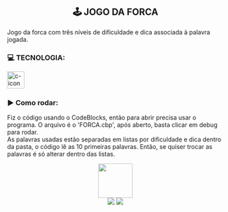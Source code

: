 <h2 align="center"> 🕹 JOGO DA FORCA </h2>
    <p> Jogo da forca com três níveis de dificuldade e dica associada à palavra jogada.</p>
    <h3>💻 TECNOLOGIA:</h3>
    <img alt="c-icon" width="40" src="https://cdn.jsdelivr.net/gh/devicons/devicon/icons/c/c-original.svg">

<h3>▶ Como rodar:</h3>
<p>Fiz o código usando o CodeBlocks, então para abrir precisa usar o programa. O arquivo é o 'FORCA.cbp', após aberto, basta clicar em debug para rodar.
</br>As palavras usadas estão separadas em listas por dificuldade e dica dentro da pasta, o código lê as 10 primeiras palavras. Então, se quiser trocar as palavras é só alterar dentro das listas. </p>

<div align="center">
    <a href="https://github.com/bncblnc"><img height="80" src="https://avatars.githubusercontent.com/u/108829137?v=4"></a>
   <br/><a href="https://www.linkedin.com/in/bncblnc/" target="_blank"><img src="https://img.shields.io/badge/-LinkedIn-%230077B5?style=for-the-badge&logo=linkedin&logoColor=white" target="_blank"></a>
   <a href="https://www.twitch.tv/bb_chan_" target="_blank"><img src="https://img.shields.io/badge/Twitch-9146FF?style=for-the-badge&logo=twitch&logoColor=white" target="_blank"></a> 
</div>
